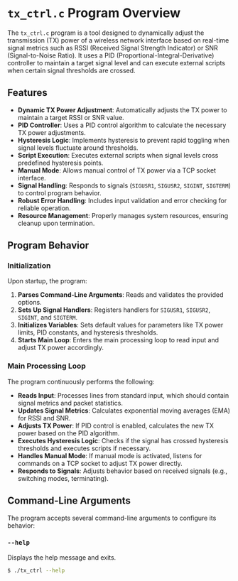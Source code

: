 # `tx_ctrl.c` Program Overview

The `tx_ctrl.c` program is a tool designed to dynamically adjust the transmission (TX) power of a wireless network interface based on real-time signal metrics such as RSSI (Received Signal Strength Indicator) or SNR (Signal-to-Noise Ratio). It uses a PID (Proportional-Integral-Derivative) controller to maintain a target signal level and can execute external scripts when certain signal thresholds are crossed.

## Features

- **Dynamic TX Power Adjustment**: Automatically adjusts the TX power to maintain a target RSSI or SNR value.
- **PID Controller**: Uses a PID control algorithm to calculate the necessary TX power adjustments.
- **Hysteresis Logic**: Implements hysteresis to prevent rapid toggling when signal levels fluctuate around thresholds.
- **Script Execution**: Executes external scripts when signal levels cross predefined hysteresis points.
- **Manual Mode**: Allows manual control of TX power via a TCP socket interface.
- **Signal Handling**: Responds to signals (`SIGUSR1`, `SIGUSR2`, `SIGINT`, `SIGTERM`) to control program behavior.
- **Robust Error Handling**: Includes input validation and error checking for reliable operation.
- **Resource Management**: Properly manages system resources, ensuring cleanup upon termination.

## Program Behavior

### Initialization

Upon startup, the program:

1. **Parses Command-Line Arguments**: Reads and validates the provided options.
2. **Sets Up Signal Handlers**: Registers handlers for `SIGUSR1`, `SIGUSR2`, `SIGINT`, and `SIGTERM`.
3. **Initializes Variables**: Sets default values for parameters like TX power limits, PID constants, and hysteresis thresholds.
4. **Starts Main Loop**: Enters the main processing loop to read input and adjust TX power accordingly.

### Main Processing Loop

The program continuously performs the following:

- **Reads Input**: Processes lines from standard input, which should contain signal metrics and packet statistics.
- **Updates Signal Metrics**: Calculates exponential moving averages (EMA) for RSSI and SNR.
- **Adjusts TX Power**: If PID control is enabled, calculates the new TX power based on the PID algorithm.
- **Executes Hysteresis Logic**: Checks if the signal has crossed hysteresis thresholds and executes scripts if necessary.
- **Handles Manual Mode**: If manual mode is activated, listens for commands on a TCP socket to adjust TX power directly.
- **Responds to Signals**: Adjusts behavior based on received signals (e.g., switching modes, terminating).

## Command-Line Arguments

The program accepts several command-line arguments to configure its behavior:

### `--help`

Displays the help message and exits.

```bash
$ ./tx_ctrl --help
